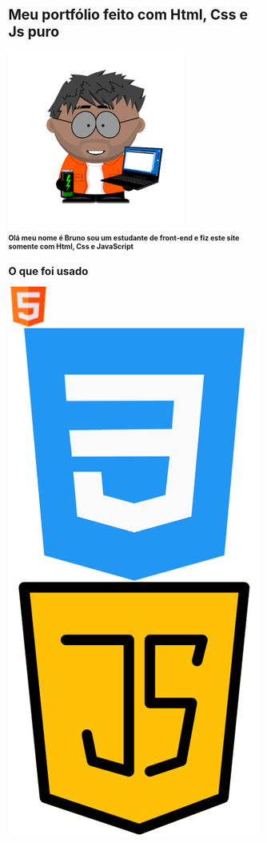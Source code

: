 # Meu portfólio feito com Html, Css e Js puro


![Boneco do bruno](./img/bonecoBruno-para-git.png)

**Olá meu nome é Bruno sou um estudante de front-end e fiz este site somente com Html, Css e JavaScript** 


## O que foi usado

![Logo html](./img/html-git.png)
![Logo html](./img/css-3.png)
![Logo html](./img/java-script.png)
